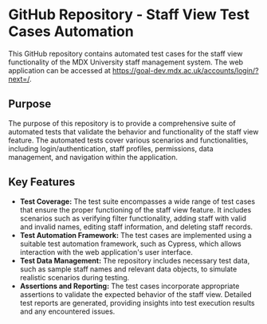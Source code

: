 <!DOCTYPE html>
<html>
<head>
  <title>GitHub Repository - Staff View Test Cases Automation</title>
</head>
<body>
  <h1>GitHub Repository - Staff View Test Cases Automation</h1>
  
  <p>This GitHub repository contains automated test cases for the staff view functionality of the MDX University staff management system. The web application can be accessed at <a href="https://goal-dev.mdx.ac.uk/accounts/login/?next=/" target="_blank">https://goal-dev.mdx.ac.uk/accounts/login/?next=/</a>.</p>

  <h2>Purpose</h2>
  <p>The purpose of this repository is to provide a comprehensive suite of automated tests that validate the behavior and functionality of the staff view feature. The automated tests cover various scenarios and functionalities, including login/authentication, staff profiles, permissions, data management, and navigation within the application.</p>

  <h2>Key Features</h2>
  <ul>
    <li><strong>Test Coverage:</strong> The test suite encompasses a wide range of test cases that ensure the proper functioning of the staff view feature. It includes scenarios such as verifying filter functionality, adding staff with valid and invalid names, editing staff information, and deleting staff records.</li>
    <li><strong>Test Automation Framework:</strong> The test cases are implemented using a suitable test automation framework, such as Cypress, which allows interaction with the web application's user interface.</li>
    <li><strong>Test Data Management:</strong> The repository includes necessary test data, such as sample staff names and relevant data objects, to simulate realistic scenarios during testing.</li>
    <li><strong>Assertions and Reporting:</strong> The test cases incorporate appropriate assertions to validate the expected behavior of the staff view. Detailed test reports are generated, providing insights into test execution results and any encountered issues.</li>
  </ul>
</body>
</html>
